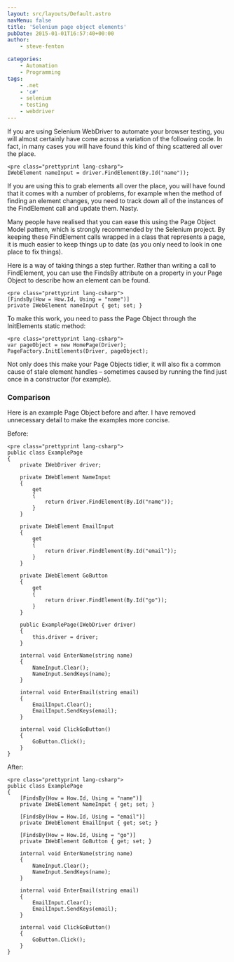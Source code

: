 ```yaml
---
layout: src/layouts/Default.astro
navMenu: false
title: 'Selenium page object elements'
pubDate: 2015-01-01T16:57:40+00:00
author:
    - steve-fenton

categories:
    - Automation
    - Programming
tags:
    - .net
    - 'c#'
    - selenium
    - testing
    - webdriver
---
```


If you are using Selenium WebDriver to automate your browser testing, you will almost certainly have come across a variation of the following code. In fact, in many cases you will have found this kind of thing scattered all over the place.

```
<pre class="prettyprint lang-csharp">
IWebElement nameInput = driver.FindElement(By.Id("name"));
```

If you are using this to grab elements all over the place, you will have found that it comes with a number of problems, for example when the method of finding an element changes, you need to track down all of the instances of the FindElement call and update them. Nasty.

Many people have realised that you can ease this using the Page Object Model pattern, which is strongly recommended by the Selenium project. By keeping these FindElement calls wrapped in a class that represents a page, it is much easier to keep things up to date (as you only need to look in one place to fix things).

Here is a way of taking things a step further. Rather than writing a call to FindElement, you can use the FindsBy attribute on a property in your Page Object to describe how an element can be found.

```
<pre class="prettyprint lang-csharp">
[FindsBy(How = How.Id, Using = "name")]
private IWebElement nameInput { get; set; }
```

To make this work, you need to pass the Page Object through the InitElements static method:

```
<pre class="prettyprint lang-csharp">
var pageObject = new HomePage(Driver);
PageFactory.InitElements(Driver, pageObject);
```

Not only does this make your Page Objects tidier, it will also fix a common cause of stale element handles – sometimes caused by running the find just once in a constructor (for example).

### Comparison

Here is an example Page Object before and after. I have removed unnecessary detail to make the examples more concise.

Before:

```
<pre class="prettyprint lang-csharp">
public class ExamplePage
{
    private IWebDriver driver;

    private IWebElement NameInput
    {
        get
        {
            return driver.FindElement(By.Id("name"));
        }
    }

    private IWebElement EmailInput
    {
        get
        {
            return driver.FindElement(By.Id("email"));
        }
    }

    private IWebElement GoButton
    {
        get
        {
            return driver.FindElement(By.Id("go"));
        }
    }
       
    public ExamplePage(IWebDriver driver)
    {
        this.driver = driver;
    }

    internal void EnterName(string name)
    {
        NameInput.Clear();
        NameInput.SendKeys(name);
    }

    internal void EnterEmail(string email)
    {
        EmailInput.Clear();
        EmailInput.SendKeys(email);
    }

    internal void ClickGoButton()
    {
        GoButton.Click();
    }
}
```

After:

```
<pre class="prettyprint lang-csharp">
public class ExamplePage
{
    [FindsBy(How = How.Id, Using = "name")]
    private IWebElement NameInput { get; set; }

    [FindsBy(How = How.Id, Using = "email")]
    private IWebElement EmailInput { get; set; }

    [FindsBy(How = How.Id, Using = "go")]
    private IWebElement GoButton { get; set; }

    internal void EnterName(string name)
    {
        NameInput.Clear();
        NameInput.SendKeys(name);
    }

    internal void EnterEmail(string email)
    {
        EmailInput.Clear();
        EmailInput.SendKeys(email);
    }

    internal void ClickGoButton()
    {
        GoButton.Click();
    }
}
```